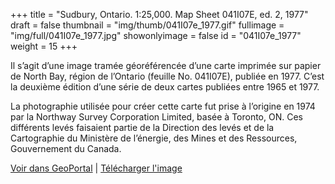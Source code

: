 +++
title = "Sudbury, Ontario. 1:25,000. Map Sheet 041I07E, ed. 2, 1977"
draft = false
thumbnail = "img/thumb/041I07e_1977.gif"
fullimage = "img/full/041I07e_1977.jpg"
showonlyimage = false
id = "041I07e_1977"
weight = 15
+++

Il s’agit d’une image tramée géoréférencée d’une carte imprimée sur papier de North Bay, région de l’Ontario (feuille No. 041I07E), publiée en 1977. C’est la deuxième édition d’une série de deux cartes publiées entre 1965 et 1977. 
<!--more-->

La photographie utilisée pour créer cette carte fut prise à l’origine en 1974 par la Northway Survey Corporation Limited, basée à Toronto, ON. Ces différents levés faisaient partie de la Direction des levés et de la Cartographie du Ministère de l’énergie, des Mines et des Ressources, Gouvernement du Canada.

[Voir dans GeoPortal](http://geo.scholarsportal.info/#r/details/_uri@=HTDP25K041I07e_1977TIFF&_add:true) | [Télécharger l'image](http://ocul.on.ca/topomaps/map-images/HTDP25K041I07e_1977TIFF.jpg)
